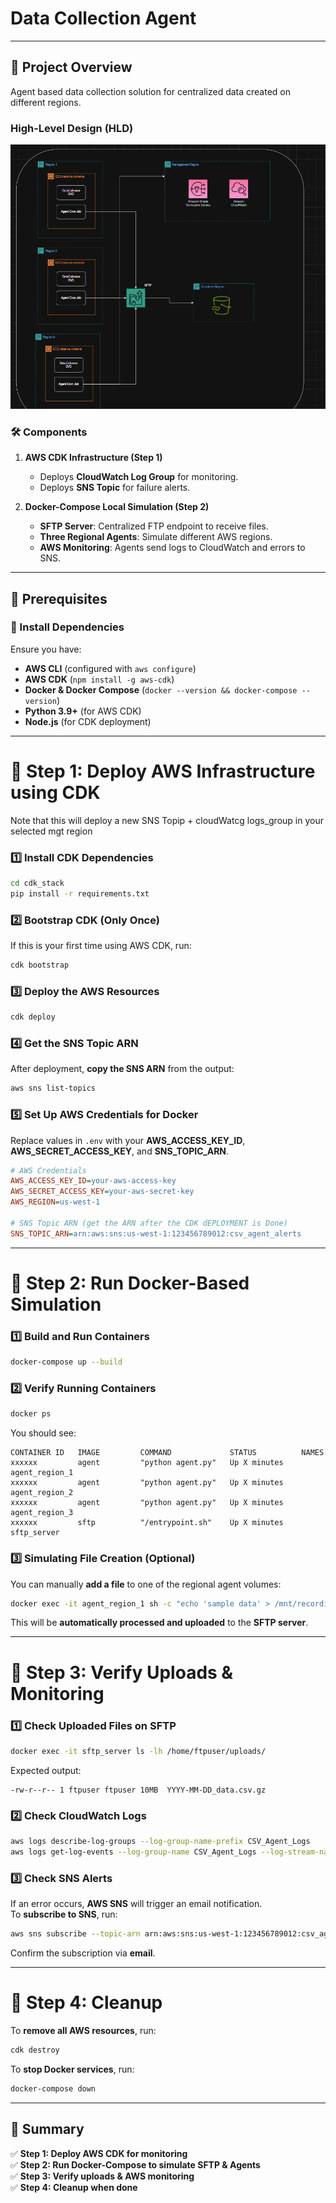 # Data Collection Agent


---

## 📌 Project Overview

Agent based data collection solution for centralized data created on different regions.

### **High-Level Design (HLD)**
![HLD Diagram](hld.png)

### 🛠 Components
1. **AWS CDK Infrastructure (Step 1)**
   - Deploys **CloudWatch Log Group** for monitoring.
   - Deploys **SNS Topic** for failure alerts.

2. **Docker-Compose Local Simulation (Step 2)**
   - **SFTP Server**: Centralized FTP endpoint to receive files.
   - **Three Regional Agents**: Simulate different AWS regions.
   - **AWS Monitoring**: Agents send logs to CloudWatch and errors to SNS.

---

## 📌 Prerequisites

### 🔹 Install Dependencies
Ensure you have:
- **AWS CLI** (configured with `aws configure`)
- **AWS CDK** (`npm install -g aws-cdk`)
- **Docker & Docker Compose** (`docker --version && docker-compose --version`)
- **Python 3.9+** (for AWS CDK)
- **Node.js** (for CDK deployment)

---

# 🚀 Step 1: Deploy AWS Infrastructure using CDK
Note that this will deploy a new SNS Topip + cloudWatcg logs_group in your selected mgt region

### 1️⃣ Install CDK Dependencies
```sh
cd cdk_stack
pip install -r requirements.txt
```

### 2️⃣ Bootstrap CDK (Only Once)
If this is your first time using AWS CDK, run:
```sh
cdk bootstrap
```

### 3️⃣ Deploy the AWS Resources
```sh
cdk deploy
```

### 4️⃣ Get the SNS Topic ARN
After deployment, **copy the SNS ARN** from the output:
```sh
aws sns list-topics
```

### 5️⃣ Set Up AWS Credentials for Docker
Replace values in `.env` with your **AWS_ACCESS_KEY_ID**, **AWS_SECRET_ACCESS_KEY**, and **SNS_TOPIC_ARN**.

```ini
# AWS Credentials
AWS_ACCESS_KEY_ID=your-aws-access-key
AWS_SECRET_ACCESS_KEY=your-aws-secret-key
AWS_REGION=us-west-1

# SNS Topic ARN (get the ARN after the CDK dEPLOYMENT is Done)
SNS_TOPIC_ARN=arn:aws:sns:us-west-1:123456789012:csv_agent_alerts
```

---

# 🚀 Step 2: Run Docker-Based Simulation

### 1️⃣ Build and Run Containers
```sh
docker-compose up --build
```

### 2️⃣ Verify Running Containers
```sh
docker ps
```
You should see:
```
CONTAINER ID   IMAGE         COMMAND             STATUS          NAMES
xxxxxx         agent         "python agent.py"   Up X minutes   agent_region_1
xxxxxx         agent         "python agent.py"   Up X minutes   agent_region_2
xxxxxx         agent         "python agent.py"   Up X minutes   agent_region_3
xxxxxx         sftp          "/entrypoint.sh"    Up X minutes   sftp_server
```

### 3️⃣ Simulating File Creation (Optional)
You can manually **add a file** to one of the regional agent volumes:
```sh
docker exec -it agent_region_1 sh -c "echo 'sample data' > /mnt/recordings/$(date +%F)_data.csv"
```
This will be **automatically processed and uploaded** to the **SFTP server**.

---

# 🚀 Step 3: Verify Uploads & Monitoring

### 1️⃣ Check Uploaded Files on SFTP
```sh
docker exec -it sftp_server ls -lh /home/ftpuser/uploads/
```
Expected output:
```
-rw-r--r-- 1 ftpuser ftpuser 10MB  YYYY-MM-DD_data.csv.gz
```

### 2️⃣ Check CloudWatch Logs
```sh
aws logs describe-log-groups --log-group-name-prefix CSV_Agent_Logs
aws logs get-log-events --log-group-name CSV_Agent_Logs --log-stream-name us-east-1
```

### 3️⃣ Check SNS Alerts
If an error occurs, **AWS SNS** will trigger an email notification.  
To **subscribe to SNS**, run:
```sh
aws sns subscribe --topic-arn arn:aws:sns:us-west-1:123456789012:csv_agent_alerts --protocol email --notification-endpoint your-email@example.com
```
Confirm the subscription via **email**.

---

# 🚀 Step 4: Cleanup

To **remove all AWS resources**, run:
```sh
cdk destroy
```

To **stop Docker services**, run:
```sh
docker-compose down
```

---

## 📌 Summary
✅ **Step 1: Deploy AWS CDK for monitoring**  
✅ **Step 2: Run Docker-Compose to simulate SFTP & Agents**  
✅ **Step 3: Verify uploads & AWS monitoring**  
✅ **Step 4: Cleanup when done**  
